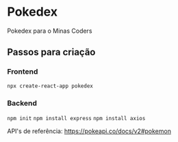 # Pokedex
Pokedex para o Minas Coders


## Passos para criação

### Frontend
`npx create-react-app pokedex`

### Backend
`npm init`
`npm install express`
`npm install axios`

API's de referência:
https://pokeapi.co/docs/v2#pokemon
